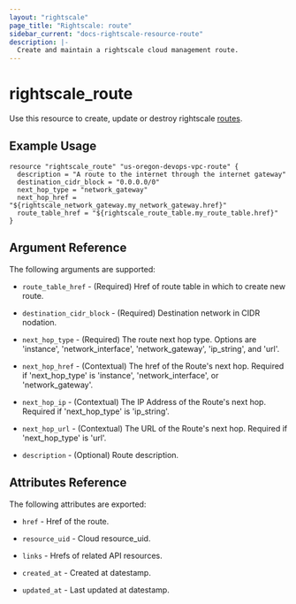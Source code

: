 ```yaml
---
layout: "rightscale"
page_title: "Rightscale: route"
sidebar_current: "docs-rightscale-resource-route"
description: |-
  Create and maintain a rightscale cloud management route.
---
```


# rightscale_route

Use this resource to create, update or destroy rightscale [routes](http://reference.rightscale.com/api1.5/resources/ResourceRoutes.html).

## Example Usage

```hcl
resource "rightscale_route" "us-oregon-devops-vpc-route" {
  description = "A route to the internet through the internet gateway"
  destination_cidr_block = "0.0.0.0/0"
  next_hop_type = "network_gateway"
  next_hop_href = "${rightscale_network_gateway.my_network_gateway.href}"
  route_table_href = "${rightscale_route_table.my_route_table.href}"
}
```

## Argument Reference

The following arguments are supported:

* `route_table_href` - (Required) Href of route table in which to create new route.

* `destination_cidr_block` - (Required) Destination network in CIDR nodation.

* `next_hop_type` - (Required) The route next hop type.  Options are 'instance', 'network_interface', 'network_gateway', 'ip_string', and 'url'.

* `next_hop_href` - (Contextual) The href of the Route's next hop. Required if 'next_hop_type' is 'instance', 'network_interface', or 'network_gateway'.

* `next_hop_ip` - (Contextual) The IP Address of the Route's next hop. Required if 'next_hop_type' is 'ip_string'.

* `next_hop_url` - (Contextual) The URL of the Route's next hop. Required if 'next_hop_type' is 'url'.

* `description` - (Optional) Route description.

## Attributes Reference

The following attributes are exported:

* `href` - Href of the route. 

* `resource_uid` - Cloud resource_uid.

* `links` - Hrefs of related API resources.

* `created_at` - Created at datestamp.

* `updated_at` - Last updated at datestamp.